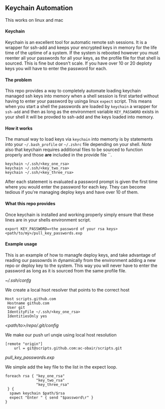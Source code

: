 
## Keychain Automation

This works on linux and mac

#### Keychain

Keychain is an excellent tool for automatic remote ssh sessions. It is a wrapper for ssh-add and keeps your encrypted keys in memory for the life time of the uptime of a system. If the system is rebooted however you must reenter all your passwords for all your keys, as the profile file for that shell is sourced. This is fine but doesn't scale. If you have over 10 or 20 deploty keys you will have to enter the password for each. 

####  The problem

This repo provides a way to completely automate loading keychain managed ssh keys into memory when a shell session is first started without having to enter your password by usinga linux `expect` script. This means when you start a shell the passwords are loaded by `keychain` a wrapper for `ssh-add` and then as long as the environment variable `KEY_PASSWORD` exists in your shell it will be provded to ssh-add and the keys loaded into memory.

#### How it works

The manual way to load keys via `keychain` into memorty is by statements into your `~/.bash_profile` or `~/.zshrc` file depending on your shell. *Note* also that keychain requires additional files to be sourced to function properly and those **are** included in the provide file ``. 

```
keychain ~/.ssh/<key_one_rsa>
keychain ~/.ssh/<key_two_rsa>
keychain ~/.ssh/<key_three_rsa>
```

After each statement is evaluated a password prompt is given the first time where you would enter the password for each key. They can become tedious if you're managing deploy keys and have over 10 of them. 

#### What this repo provides

Once keychain is installed and working properly simply ensure that these lines are in your shells environment script.

```
export KEY_PASSWORD=<the password of your rsa keys>
<path/to/my>/pull_key_passwords.exp
```

#### Example usage

This is an example of how to managfe deploy keys, and take advantage of reading our passowrds in dynamically from the environment adding a new repo or deploy key to the system. This way you will never have to enter the password as long as it is sourced from the same profile file. 


*~/.ssh/confg*

We create a local hsot resolver that points to the correct host

```
Host scripts.github.com
 Hostname github.com
 User git
 IdentityFile ~/.ssh/<key_one_rsa>
 IdentitiesOnly yes
```

*<path/to>/repo/.git/config*

We make our push url unqie using local host resolution

```
[remote "origin"]
	url = git@scripts.github.com:ac-obair/scripts.git
```

*pull_key_passwords.exp*

We simple add the key file to the list in the expect loop.

```
foreach rsa { "key_one_rsa"
              "key_two_rsa"
              "key_three_rsa"
 } {
  spawn keychain $path/$rsa
  expect "Enter " { send "$password\r" }
}
```

